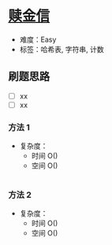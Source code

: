 # [赎金信](https://leetcode-cn.com/problems/ransom-note/)

- 难度：Easy
- 标签：哈希表, 字符串, 计数

## 刷题思路

- [ ] xx
- [ ] xx

### 方法 1

- 复杂度：
    - 时间 O()
    - 空间 O()

``` js

```

### 方法 2

- 复杂度：
    - 时间 O()
    - 空间 O()

``` js

```
